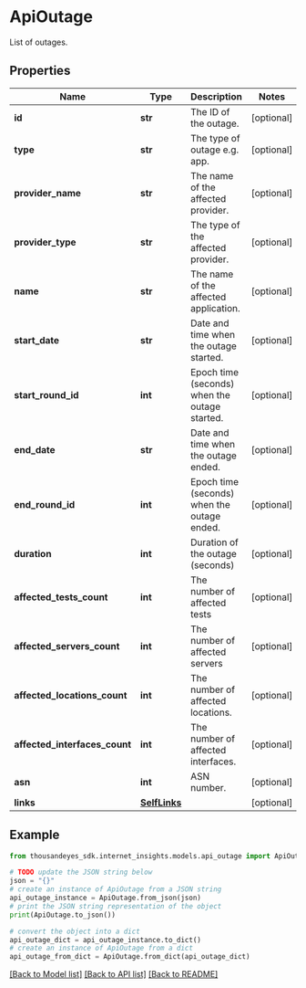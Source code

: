 # ApiOutage

List of outages.

## Properties

Name | Type | Description | Notes
------------ | ------------- | ------------- | -------------
**id** | **str** | The ID of the outage. | [optional] 
**type** | **str** | The type of outage e.g. app. | [optional] 
**provider_name** | **str** | The name of the affected provider. | [optional] 
**provider_type** | **str** | The type of the affected provider. | [optional] 
**name** | **str** | The name of the affected application. | [optional] 
**start_date** | **str** | Date and time when the outage started. | [optional] 
**start_round_id** | **int** | Epoch time (seconds) when the outage started. | [optional] 
**end_date** | **str** | Date and time when the outage ended. | [optional] 
**end_round_id** | **int** | Epoch time (seconds) when the outage ended. | [optional] 
**duration** | **int** | Duration of the outage (seconds) | [optional] 
**affected_tests_count** | **int** | The number of affected tests | [optional] 
**affected_servers_count** | **int** | The number of affected servers | [optional] 
**affected_locations_count** | **int** | The number of affected locations. | [optional] 
**affected_interfaces_count** | **int** | The number of affected interfaces. | [optional] 
**asn** | **int** | ASN number. | [optional] 
**links** | [**SelfLinks**](SelfLinks.md) |  | [optional] 

## Example

```python
from thousandeyes_sdk.internet_insights.models.api_outage import ApiOutage

# TODO update the JSON string below
json = "{}"
# create an instance of ApiOutage from a JSON string
api_outage_instance = ApiOutage.from_json(json)
# print the JSON string representation of the object
print(ApiOutage.to_json())

# convert the object into a dict
api_outage_dict = api_outage_instance.to_dict()
# create an instance of ApiOutage from a dict
api_outage_from_dict = ApiOutage.from_dict(api_outage_dict)
```
[[Back to Model list]](../README.md#documentation-for-models) [[Back to API list]](../README.md#documentation-for-api-endpoints) [[Back to README]](../README.md)


